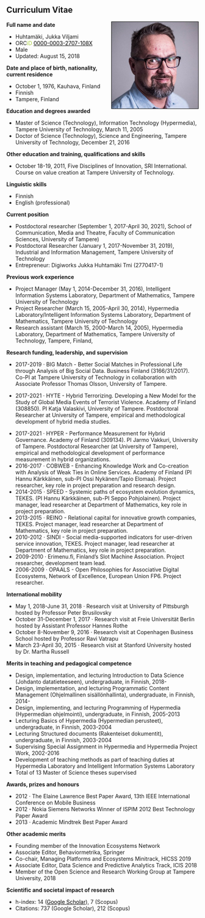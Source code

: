 <style type="text/css">
	a {
		color: black; 
	}
</style>

## Curriculum Vitae ##

<div style="float: right; border: 1px solid black;  width: 45%"><img align="right" src="jukkahuhtamaki-picture-by-jonne-renvall.jpg"/></div>

**Full name and date**

* Huhtamäki, Jukka Viljami 
* ORC<span style="color: #a6ce39">iD</span> [0000-0003-2707-108X](https://orcid.org/0000-0003-2707-108X)
* Male
* Updated: August 15, 2018

**Date and place of birth, nationality, current residence**

* October 1, 1976, Kauhava, Finland
* Finnish
* Tampere, Finland

**Education and degrees awarded**

* Master of Science (Technology), Information Technology (Hypermedia), Tampere University of Technology, March 11, 2005
* Doctor of Science (Technology), Science and Engineering, Tampere University of Technology, December 21, 2016

**Other education and training, qualifications and skills**

* October 18-19, 2011, Five Disciplines of Innovation, SRI International. Course on value creation at Tampere University of Technology.

<!-- other studies aiming at a degree, qualifications or supplementary education and training: name of educational or training programme, extent of education and training, organiser, start and completion (estimated) date of education or training
other skills -->

**Linguistic skills**

* Finnish
* English (professional)

**Current position**

* Postdoctoral researcher (September 1, 2017-April 30, 2021), School of Communication, Media and Theatre, Faculty of Communication Sciences, University of Tampere)
* Postdoctoral Researcher (January 1, 2017-November 31, 2019), Industrial and Information Management, Tampere University of Technology
*	Entrepreneur: Digiworks Jukka Huhtamäki Tmi (2770417-1)
<!-- https://tietopalvelu.ytj.fi/yritystiedot.aspx?yavain=2632417&tarkiste=DA9769530B0B837779FF656156191C04D5DE41F1 -->

**Previous work experience**

* Project Manager (May 1, 2014-December 31, 2016), Intelligent Information Systems Laboratory, Department of Mathematics, Tampere University of Technology
* Project Researcher (March 15, 2005-April 30, 2014), Hypermedia Laboratory/Intelligent Information Systems Laboratory, Department of Mathematics, Tampere University of Technology
* Research assistant (March 15, 2000-March 14, 2005), Hypermedia Laboratory, Department of Mathematics, Tampere University of Technology, Tampere, Finland,

**Research funding, leadership, and supervision**

<!--
Hyper: 1.9.2017–31.8.2021

-->

<!-- 1.9.2017-30.11.2019 -->
<!--  300 000 EUR -->
* 2017-2019 · BIG Match - Better Social Matches in Professional Life through Analysis of Big Social Data. Business Finland (3166/31/2017). Co-PI at Tampere University of Technology in collaboration with Associate Professor Thomas Olsson, University of Tampere.
<!-- 01.09.2017 - 31.08.2021 -->
<!-- 309 180 EUR -->
* 2017-2021 · HYTE - Hybrid Terrorizing. Developing a New Model for the Study of Global Media Events of Terrorist Violence. Academy of Finland (308850). PI Katja Valaskivi, University of Tampere. Postdoctoral Researcher at University of Tampere, empirical and methodological development of hybrid media studies.
<!-- 01.09.2017 - 31.08.2021 -->
<!-- 480 000 EUR -->
* 2017-2021 · HYPER - Performance Measurement for Hybrid Governance. Academy of Finland  (309134). PI Jarmo Vakkuri, University of Tampere. Postdoctoral Researcher (at University of Tampere), empirical and methodological development of performance measurement in hybrid organizations.
*	2016-2017 · COBWEB - Enhancing Knowledge Work and Co-creation with Analysis of Weak Ties in Online Services. Academy of Finland (PI Hannu Kärkkäinen, sub-PI Ossi Nykänen/Tapio Elomaa). Project researcher, key role in project preparation and research design.
*	2014-2015 · SPEED - Systemic paths of ecosystem evolution dynamics, TEKES. (PI Hannu Kärkkäinen, sub-PI Seppo Pohjolainen). Project manager, lead researcher at Department of Mathematics, key role in project preparation.
*	2013-2015 · REINO - Relational capital for innovative growth companies, TEKES. Project manager, lead researcher at Department of Mathematics, key role in project preparation.
*	2010-2012 · SINDI - Social media-supported indicators for user-driven service innovation, TEKES. Project manager, lead researcher at Department of Mathematics, key role in project preparation.
*	2009-2010 · Erimenu.fi, Finland’s Slot Machine Association. Project researcher, development team lead.
*	2006-2009 · OPAALS - Open Philosophies for Associative Digital Ecosystems, Network of Excellence, European Union FP6. Project researcher.

**International mobility**

* May 1, 2018-June 31, 2018 · Research visit at University of Pittsburgh hosted by Professor Peter Brusilovsky
* October 31-December 1, 2017 · Research visit at Freie Universität Berlin hosted by Assistant Professor Hannes Rothe
* October 8-November 9, 2016 · Research visit at Copenhagen Business School hosted by Professor Ravi Vatrapu 
* March 23-April 30, 2015 · Research visit at Stanford University hosted by Dr. Martha Russell

**Merits in teaching and pedagogical competence**

* Design, implementation, and lecturing Introduction to Data Science (Johdanto datatieteeseen), undergraduate, in Finnish, 2018-
* Design, implementation, and lecturing Programmatic Content Management (Ohjelmallinen sisällönhallinta), undergraduate, in Finnish, 2014-
* Design, implementing, and lecturing Programming of Hypermedia (Hypermedian ohjelmointi), undergraduate, in Finnish, 2005-2013
* Lecturing Basics of Hypermedia (Hypermedian perusteet), undergraduate, in Finnish, 2003-2004
* Lecturing Structured documents (Rakenteiset dokumentit), undergraduate, in Finnish, 2003-2004
* Supervising Special Assignment in Hypermedia and Hypermedia Project Work, 2002-2016
* Development of teaching methods as part of teaching duties at Hypermedia Laboratory and Intelligent Information Systems Laboratory
* Total of 13 Master of Science theses supervised

**Awards, prizes and honours**

* 2012 · The Elaine Lawrence Best Paper Award, 13th IEEE International Conference on Mobile Business
* 2012 · Nokia Siemens Networks Winner of ISPIM 2012 Best Technology Paper Award
* 2013 · Academic Mindtrek Best Paper Award

**Other academic merits**

* Founding member of the Innovation Ecosystems Network
* Associate Editor, Behaviormetrika, Springer
* Co-chair, Managing Platforms and Ecosystems Minitrack, HICSS 2019
* Associate Editor, Data Science and Predictive 
Analytics Track, ICIS 2018 
* Member of the Open Science and Research Working Group at Tampere University, 2018

<!-- positions as editor-in-chief, editor, or member of editorial boards of scientific and scholarly journals and publication series
referee for scientific and scholarly journals
administrative responsibilities at higher education institutions or at research organisations, responsibilities in the higher education community
invited keynote lectures abroad -->

**Scientific and societal impact of research**

* h-index: 14 ([Google Scholar](https://scholar.google.fi/citations?user=ZWiTwHQAAAAJ&hl=fi&oi=ao])), 7 (Scopus)
* Citations: 737 (Google Scholar), 212 (Scopus) 
<!-- total number of publications and, e.g., 10 most important and/or most cited publications according to a relevant database (a list of publications according to the Publication Type Classification used by the Ministry of Education, Science and Culture as a separate attachment)
artistic works and processes
merits related to the production and distribution of research results and research data
merits related to the application of research results
invention disclosures, patents and other commercialisation-related merits (e.g. spin-off companies and trademarks)
merits in science communication and expert assignments in the media -->


<!-- Positions of trust in society and other societal merits
significant positions of trust, expert duties and assignments (also research-based policy-advice tasks)
other social merits, honours, medals, decorations and Finnish military rank (optional) -->




